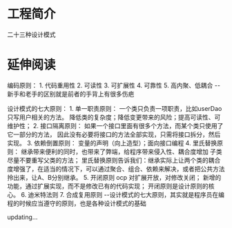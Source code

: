 # 工程简介

二十三种设计模式

# 延伸阅读

编码原则：
	1. 代码重用性
	2. 可读性
	3. 可扩展性
	4. 可靠性
	5. 高内聚、低耦合
--新手和老手的区别就是前者的手背上有很多伤疤

设计模式的七大原则：
	1. 单一职责原则：
	一个类只负责一项职责，比如userDao只写用户相关的方法。
	降低类的复杂度；降低变更带来的风险；提高可读性、可维护性；
	2. 接口隔离原则：
	如果一个接口里面有很多个方法，而某个类只使用了它一部分的方法，
	因此没有必要将接口的方法全部实现，只需将接口拆分，然后实现。
	3. 依赖倒置原则：
	变量的声明（向上造型）；面向接口编程
	4. 里氏替换原则：
	继承带来便利的同时，也带来了弊端，给程序带来侵入性、耦合度增加
	子类尽量不要重写父类的方法；
	里氏替换原则告诉我们：继承实际上让两个类的耦合度增强了，在适当的情况下，可以通过聚合、组合、依赖来解决，或者把公共方法拎出来，让A、B分别继承。
	5. 开闭原则 ocp
	对扩展开放，对修改关闭；
	新增的功能，通过扩展实现，而不是修改已有的代码实现；
	开闭原则是设计原则的核心。
	6. 迪米特法则
	7. 合成复用原则
--设计模式的七大原则，其实就是程序员在编程的时候应当遵守的原则，也是各种设计模式的基础

updating...
